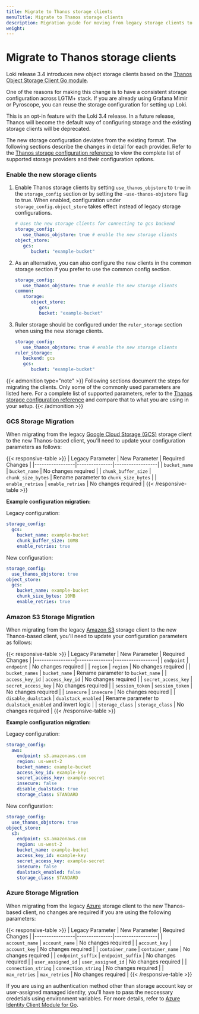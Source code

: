 ```yaml
---
title: Migrate to Thanos storage clients
menuTitle: Migrate to Thanos storage clients
description: Migration guide for moving from legacy storage clients to Thanos storage clients.
weight: 
---
```

# Migrate to Thanos storage clients

Loki release 3.4 introduces new object storage clients based on the [Thanos Object Storage Client Go module](https://github.com/thanos-io/objstore).

One of the reasons for making this change is to have a consistent storage configuration across LGTM+ stack. If you are already using Grafana Mimir or Pyroscope, you can reuse the storage configuration for setting up Loki.

This is an opt-in feature with the Loki 3.4 release. In a future release, Thanos will become the default way of configuring storage and the existing storage clients will be deprecated.

The new storage configuration deviates from the existing format. The following sections describe the changes in detail for each provider.
Refer to the [Thanos storage configuration reference](https://grafana.com/docs/loki/<LOKI_VERSION>/configure/#thanos_object_store_config) to view the complete list of supported storage providers and their configuration options.

### Enable the new storage clients

1. Enable Thanos storage clients by setting `use_thanos_objstore` to `true` in the `storage_config` section or by setting the `-use-thanos-objstore` flag to true. When enabled, configuration under `storage_config.object_store` takes effect instead of legacy storage configurations.

   ```yaml
   # Uses the new storage clients for connecting to gcs backend
   storage_config:
      use_thanos_objstore: true # enable the new storage clients
   object_store:
      gcs: 
         bucket: "example-bucket"
   ```
1. As an alternative, you can also configure the new clients in the common storage section if you prefer to use the common config section.
   ```yaml
   storage_config:
      use_thanos_objstore: true # enable the new storage clients
   common:
      storage:
         object_store:
            gcs:
            bucket: "example-bucket"
   ```
1. Ruler storage should be configured under the `ruler_storage` section when using the new storage clients.
   ```yaml
   storage_config:
      use_thanos_objstore: true # enable the new storage clients
   ruler_storage:
      backend: gcs
      gcs:
         bucket: "example-bucket"
   ```

{{< admonition type="note" >}}
Following sections document the steps for migrating the clients. Only some of the commonly used parameters are listed here.
For a complete list of supported parameters, refer to the [Thanos storage configuration reference](https://grafana.com/docs/loki/<LOKI_VERSION>/configure/#thanos_object_store_config) and compare that to what you are using in your setup.
{{< /admonition >}}

### GCS Storage Migration

When migrating from the legacy [Google Cloud Storage (GCS)](https://grafana.com/docs/loki/<LOKI_VERSION>/configure/#gcs_storage_config) storage client to the new Thanos-based client, you'll need to update your configuration parameters as follows:

{{< responsive-table >}}
| Legacy Parameter | New Parameter | Required Changes |
|-----------------|---------------|------------------|
| `bucket_name` | `bucket_name` | No changes required |
| `chunk_buffer_size` | `chunk_size_bytes` | Rename parameter to `chunk_size_bytes` |
| `enable_retries` | `enable_retries` | No changes required |
{{< /responsive-table >}}

**Example configuration migration:**

Legacy configuration:
```yaml
storage_config:
  gcs:
    bucket_name: example-bucket
    chunk_buffer_size: 10MB
    enable_retries: true
```

New configuration:
```yaml
storage_config:
  use_thanos_objstore: true
object_store:
  gcs:
    bucket_name: example-bucket
    chunk_size_bytes: 10MB
    enable_retries: true
```

### Amazon S3 Storage Migration

When migrating from the legacy [Amazon S3](https://grafana.com/docs/loki/<LOKI_VERSION>/configure/#aws_storage_config) storage client to the new Thanos-based client, you'll need to update your configuration parameters as follows:

{{< responsive-table >}}
| Legacy Parameter | New Parameter | Required Changes |
|-----------------|---------------|------------------|
| `endpoint` | `endpoint` | No changes required |
| `region` | `region` | No changes required |
| `bucket_names` | `bucket_name` | Rename parameter to `bucket_name` |
| `access_key_id` | `access_key_id` | No changes required |
| `secret_access_key` | `secret_access_key` | No changes required |
| `session_token` | `session_token` | No changes required |
| `insecure` | `insecure` | No changes required |
| `disable_dualstack` | `dualstack_enabled` | Rename parameter to `dualstack_enabled` and invert logic |
| `storage_class` | `storage_class` | No changes required |
{{< /responsive-table >}}

**Example configuration migration:**

Legacy configuration:
```yaml
storage_config:
  aws:
    endpoint: s3.amazonaws.com
    region: us-west-2
    bucket_names: example-bucket
    access_key_id: example-key
    secret_access_key: example-secret
    insecure: false
    disable_dualstack: true
    storage_class: STANDARD
```

New configuration:
```yaml
storage_config:
  use_thanos_objstore: true
object_store:
  s3:
    endpoint: s3.amazonaws.com
    region: us-west-2
    bucket_name: example-bucket
    access_key_id: example-key
    secret_access_key: example-secret
    insecure: false
    dualstack_enabled: false
    storage_class: STANDARD
```

### Azure Storage Migration

When migrating from the legacy [Azure](https://grafana.com/docs/loki/<LOKI_VERSION>/configure/#azure_storage_config) storage client to the new Thanos-based client, no changes are required if you are using the following parameters:

{{< responsive-table >}}
| Legacy Parameter | New Parameter | Required Changes |
|-----------------|---------------|------------------|
| `account_name` | `account_name` | No changes required |
| `account_key` | `account_key` | No changes required |
| `container_name` | `container_name` | No changes required |
| `endpoint_suffix` | `endpoint_suffix` | No changes required |
| `user_assigned_id` | `user_assigned_id` | No changes required |
| `connection_string` | `connection_string` | No changes required |
| `max_retries` | `max_retries` | No changes required |
{{< /responsive-table >}}

If you are using an authentication method other than storage account key or user-assigned managed identity, you'll have to pass the neccessary credetials using environment variables.
For more details, refer to [Azure Identity Client Module for Go](https://pkg.go.dev/github.com/Azure/azure-sdk-for-go/sdk/azidentity).
